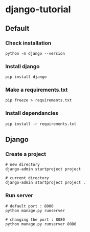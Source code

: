 # django-tutorial

## Default

### Check installation
```shell
python -m django --version
```

### Install django
```shell
pip install django
```

### Make a requirements.txt
```shell
pip freeze > requirements.txt
```

### Install dependancies
```shell
pip install -r requirements.txt
```

## Django

### Create a project
```shell
# new directory
django-admin startproject project

# current directory
django-admin startproject project .
```

### Run server
```shell
# default port : 8000
python manage.py runserver

# changing the port : 8080
python manage.py runserver 8080
```